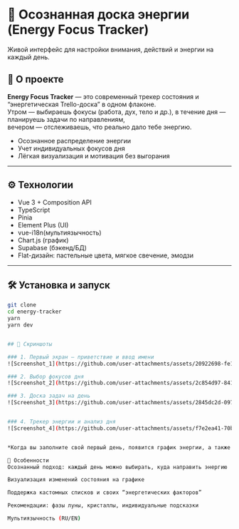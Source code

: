 # 🌟 Осознанная доска энергии (Energy Focus Tracker)

Живой интерфейс для настройки внимания, действий и энергии на каждый день.


## 🚀 О проекте

**Energy Focus Tracker** — это современный трекер состояния и “энергетическая Trello-доска” в одном флаконе.  
Утром — выбираешь фокусы (работа, дух, тело и др.), в течение дня — планируешь задачи по направлениям,  
вечером — отслеживаешь, что реально дало тебе энергию.

- Осознанное распределение энергии
- Учет индивидуальных фокусов дня
- Лёгкая визуализация и мотивация без выгорания

---

## ⚙️ Технологии

- Vue 3 + Composition API
- TypeScript
- Pinia
- Element Plus (UI)
- vue-i18n(мультиязычность)
- Chart.js (график)
- Supabase (бэкенд/БД)
- Flat-дизайн: пастельные цвета, мягкое свечение, эмодзи

---

## 🛠️ Установка и запуск

```bash
git clone 
cd energy-tracker
yarn
yarn dev


## 📸 Скриншоты

### 1. Первый экран — приветствие и ввод имени
![Screenshot_1](https://github.com/user-attachments/assets/20922698-fe14-4f1a-8a09-d549eeb9d99e)

### 2. Выбор фокусов дня
![Screenshot_2](https://github.com/user-attachments/assets/2c854d97-841d-4792-8ca1-0e6258461d36)

### 3. Доска задач на день
![Screenshot_3](https://github.com/user-attachments/assets/2845dc2d-0974-4a7f-944a-bffbca1d870e)


### 4. Трекер энергии и анализ дня
![Screenshot_4](https://github.com/user-attachments/assets/f7e2ea41-70b0-48e7-a656-39d7d3cf49ea)


*Когда вы заполните свой первый день, появится график энергии, а также рекомендации по лунному циклу и кристаллам.*

🌙 Особенности
Осознанный подход: каждый день можно выбирать, куда направить энергию

Визуализация изменений состояния на графике

Поддержка кастомных списков и своих “энергетических факторов”

Рекомендации: фазы луны, кристаллы, индивидуальные подсказки

Мультиязычность (RU/EN)

